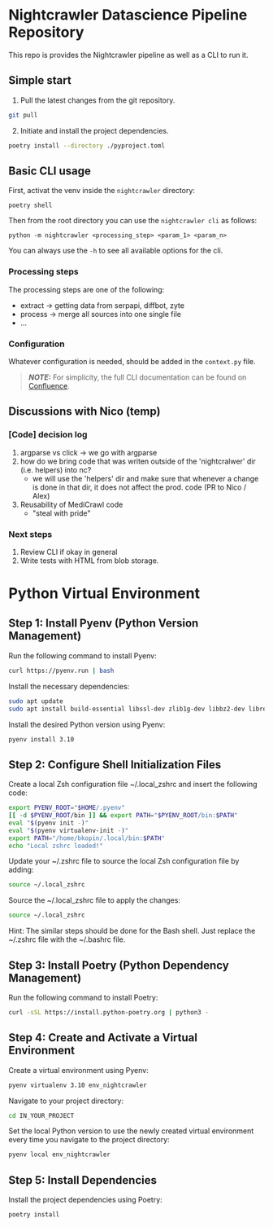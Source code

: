 # Nightcrawler Datascience Pipeline Repository

This repo is provides the Nightcrawler pipeline as well as a CLI to run it.

## Simple start

1. Pull the latest changes from the git repository.

```bash
git pull
```

2. Initiate and install the project dependencies.

```bash
poetry install --directory ./pyproject.toml
```


## Basic CLI usage
First, activat the venv inside the `nightcrawler` directory:

```
poetry shell
```

Then from the root directory you can use the `nightcrawler cli` as follows:
```
python -m nightcrawler <processing_step> <param_1> <param_n> 

```

You can always use the `-h` to see all available options for the cli.


### Processing steps
The processing steps are one of the following:

- extract -> getting data from serpapi, diffbot, zyte
- process -> merge all sources into one single file
- ...


### Configuration
Whatever configuration is needed, should be added in the `context.py` file.


> **_NOTE:_**  For simplicity, the full CLI documentation can be found on [Confluence](https://swissmedic.atlassian.net/wiki/spaces/N/pages/7475365463/CLI).


## Discussions with Nico (temp)

### [Code] decision log

1. argparse vs click -> we go with argparse
2. how do we bring code that was writen outside of the 'nightcralwer' dir (i.e. helpers) into nc?
    - we will use the 'helpers' dir and make sure that whenever a change is done in that dir, it does not affect the prod. code (PR to Nico / Alex)
3. Reusability of MediCrawl code
    - "steal with pride"


### Next steps
1. Review CLI if okay in general
2. Write tests with HTML from blob storage.






# Python Virtual Environment


## Step 1: Install Pyenv (Python Version Management)

Run the following command to install Pyenv:
```bash
curl https://pyenv.run | bash
```

Install the necessary dependencies:
```sh
sudo apt update
sudo apt install build-essential libssl-dev zlib1g-dev libbz2-dev libreadline-dev libsqlite3-dev curl git libncursesw5-dev xz-utils tk-dev libxml2-dev libxmlsec1-dev libffi-dev liblzma-dev
```

Install the desired Python version using Pyenv:
```sh
pyenv install 3.10
```

## Step 2: Configure Shell Initialization Files

Create a local Zsh configuration file ~/.local_zshrc and insert the following code:
```sh
export PYENV_ROOT="$HOME/.pyenv"
[[ -d $PYENV_ROOT/bin ]] && export PATH="$PYENV_ROOT/bin:$PATH"
eval "$(pyenv init -)"
eval "$(pyenv virtualenv-init -)"
export PATH="/home/bkopin/.local/bin:$PATH"
echo "Local zshrc loaded!"
```

Update your ~/.zshrc file to source the local Zsh configuration file by adding:
```sh
source ~/.local_zshrc
```

Source the ~/.local_zshrc file to apply the changes:
```sh
source ~/.local_zshrc
```

Hint: The similar steps should be done for the Bash shell. Just replace the ~/.zshrc file with the ~/.bashrc file.

## Step 3: Install Poetry (Python Dependency Management)

Run the following command to install Poetry:
```sh
curl -sSL https://install.python-poetry.org | python3 -
```

## Step 4: Create and Activate a Virtual Environment

Create a virtual environment using Pyenv:
```sh
pyenv virtualenv 3.10 env_nightcrawler
```

Navigate to your project directory:
```sh
cd IN_YOUR_PROJECT
```

Set the local Python version to use the newly created virtual environment every time you navigate to the project directory:
```sh
pyenv local env_nightcrawler
```

## Step 5: Install Dependencies

Install the project dependencies using Poetry:
```sh
poetry install
```
